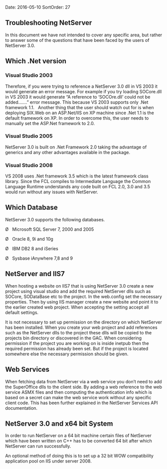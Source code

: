 Date: 2016-05-10
SortOrder: 27

Troubleshooting NetServer
-------------------------------------------------

In this document we have not intended to cover any specific area, but rather to answer some of the questions that have been faced by the users of NetServer 3.0.

Which .Net version
------------------

### Visual Studio 2003

Therefore, if you were trying to reference a NetServer 3.0 dll in VS 2003 it would generate an error message. For example if you try loading SOCore.dll in VS 2003 it would generate “A reference to ‘SOCOre.dll’ could not be added…….” error message. This because VS 2003 supports only .Net framework 1.1.   Another thing that the user should watch out for is when deploying SIX.Web on an ASP.Net/IIS on XP machine since .Net 1.1 is the default framework on XP. In order to overcome this, the user needs to manually set the ASP.Net framework to 2.0.

### Visual Studio 2005

NetServer 3.0 is built on .Net Framework 2.0 taking the advantage of generics and any other advantages available in the package.

### Visual Studio 2008

VS 2008 uses .Net framework 3.5 which is the latest framework class library. Since the FCL compiles to Intermediate Language the Common Language Runtime understands any code built on FCL 2.0, 3.0 and 3.5 would run without any issues with NetServer.

Which Database
--------------

NetServer 3.0 supports the following databases.

Ø   Microsoft SQL Server 7, 2000 and 2005

Ø   Oracle 8, 9i and 10g

Ø   IBM DB2 8 and iSeries

Ø   Sysbase iAnywhere 7,8 and 9

NetServer and IIS7
------------------

When hosting a website on IIS7 that is using NetServer 3.0 create a new project using visual studio and add the required NetServer dlls such as SOCore, SODataBase etc to the project. In the web.config set the necessary properties. Then by using IIS manager create a new website and point it to the earlier created web project. When accepting the setting accept all default settings.

It is not necessary to set up permission on the directory on which NetServer has been installed. When you create your web project and add references such as the NetServer dlls to the project these dlls will be copied to the projects bin directory or discovered in the GAC. When considering permission if the project you are working on is inside inetpub then the required permission has already been set. But if the project is located somewhere else the necessary permission should be given.

Web Services
------------

When fetching data from NetServer via a web service you don’t need to add the SuperOffice dlls to the client side. By adding a web reference to the web service ASMX files and then computing the authentication info which is based on a secret can make the web service work without any specific client code. This has been further explained in the NetServer Services API documentation.

NetServer 3.0 and x64 bit System
--------------------------------

In order to run NetServer on a 64 bit machine certain files of NetServer which have been written on C++ has to be converted 64 bit after which NetServer can run successfully.

An optional method of doing this is to set up a 32 bit WOW compatibility application pool on IIS under server 2008.
